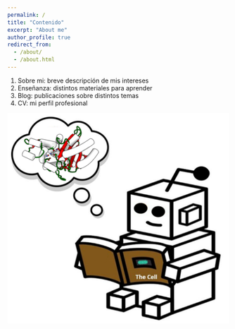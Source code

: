 ```yaml
---
permalink: /
title: "Contenido"
excerpt: "About me"
author_profile: true
redirect_from: 
  - /about/
  - /about.html
---
```

1. Sobre mi: breve descripción de mis intereses
2. Enseñanza: distintos materiales para aprender
3. Blog: publicaciones sobre distintos temas
4. CV: mi perfil profesional

![robot](/images/gama_robot_learning2.png)

